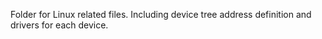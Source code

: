 Folder for Linux related files. Including device tree address definition and drivers for each device.
